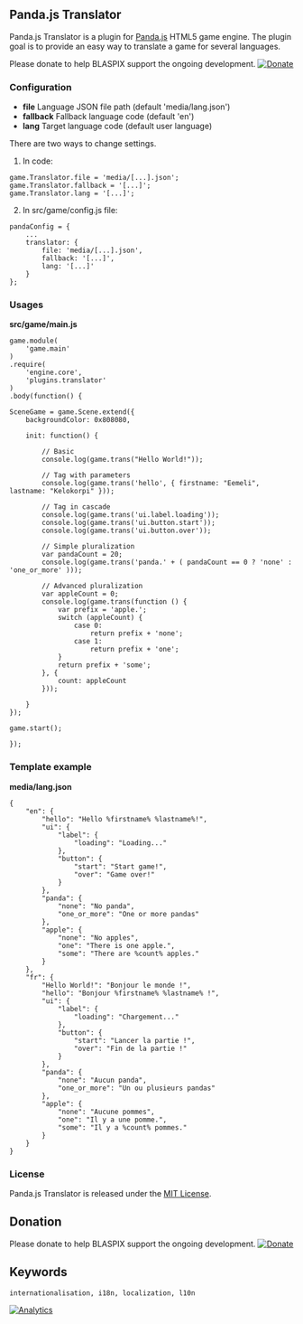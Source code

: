 ## Panda.js Translator

Panda.js Translator is a plugin for [Panda.js](http://www.pandajs.net/) HTML5 game engine.
The plugin goal is to provide an easy way to translate a game for several languages.

Please donate to help BLASPIX support the ongoing development.
[![Donate](https://www.paypalobjects.com/en_US/i/btn/btn_donate_SM.gif "Donate")](https://www.paypal.com/cgi-bin/webscr?cmd=_s-xclick&hosted_button_id=QR5TU7Q8NEANQ)

### Configuration

- **file** Language JSON file path (default 'media/lang.json')
- **fallback** Fallback language code (default 'en')
- **lang** Target language code (default user language)

There are two ways to change settings.

1) In code:

```
game.Translator.file = 'media/[...].json';
game.Translator.fallback = '[...]';
game.Translator.lang = '[...]';
```

2) In src/game/config.js file:

```
pandaConfig = {
    ...
    translator: {
        file: 'media/[...].json',
        fallback: '[...]',
        lang: '[...]'
    }
};
```

### Usages

**src/game/main.js**
```
game.module(
    'game.main'
)
.require(
    'engine.core',
    'plugins.translator'
)
.body(function() {

SceneGame = game.Scene.extend({
    backgroundColor: 0x808080,

    init: function() {

        // Basic
        console.log(game.trans("Hello World!"));

        // Tag with parameters
        console.log(game.trans('hello', { firstname: "Eemeli", lastname: "Kelokorpi" }));

        // Tag in cascade
        console.log(game.trans('ui.label.loading'));
        console.log(game.trans('ui.button.start'));
        console.log(game.trans('ui.button.over'));

        // Simple pluralization
        var pandaCount = 20;
        console.log(game.trans('panda.' + ( pandaCount == 0 ? 'none' : 'one_or_more' )));

        // Advanced pluralization
        var appleCount = 0;
        console.log(game.trans(function () {
            var prefix = 'apple.';
            switch (appleCount) {
                case 0:
                    return prefix + 'none';
                case 1:
                    return prefix + 'one';
            }
            return prefix + 'some';
        }, {
            count: appleCount
        }));

    }
});

game.start();

});
```

### Template example

**media/lang.json**
```
{
    "en": {
        "hello": "Hello %firstname% %lastname%!",
        "ui": {
            "label": {
                "loading": "Loading..."
            },
            "button": {
                "start": "Start game!",
                "over": "Game over!"
            }
        },
        "panda": {
            "none": "No panda",
            "one_or_more": "One or more pandas"
        },
        "apple": {
            "none": "No apples",
            "one": "There is one apple.",
            "some": "There are %count% apples."
        }
    },
    "fr": {
        "Hello World!": "Bonjour le monde !",
        "hello": "Bonjour %firstname% %lastname% !",
        "ui": {
            "label": {
                "loading": "Chargement..."
            },
            "button": {
                "start": "Lancer la partie !",
                "over": "Fin de la partie !"
            }
        },
        "panda": {
            "none": "Aucun panda",
            "one_or_more": "Un ou plusieurs pandas"
        },
        "apple": {
            "none": "Aucune pommes",
            "one": "Il y a une pomme.",
            "some": "Il y a %count% pommes."
        }
    }
}
```

### License

Panda.js Translator is released under the [MIT License](http://opensource.org/licenses/MIT).

## Donation

Please donate to help BLASPIX support the ongoing development.
[![Donate](https://www.paypalobjects.com/en_US/i/btn/btn_donate_SM.gif "Donate")](https://www.paypal.com/cgi-bin/webscr?cmd=_s-xclick&hosted_button_id=QR5TU7Q8NEANQ)

## Keywords
```
internationalisation, i18n, localization, l10n
```

[![Analytics](https://ga-beacon.appspot.com/UA-48574179-2/panda.js-translator/index?pixel)](https://github.com/igrigorik/ga-beacon)
